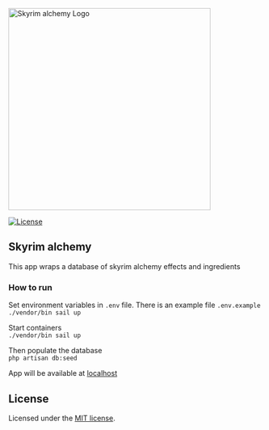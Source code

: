 <p><a href="https://elderscrolls.fandom.com/wiki/Alchemy_(Skyrim)" target="_blank"><img src="https://static.wikia.nocookie.net/elderscrolls/images/b/b9/SkillAlchemy.png/revision/latest?cb=20120513065550" width="400" alt="Skyrim alchemy Logo"></a></p>
<p>
<a href="https://packagist.org/packages/laravel/framework"><img src="https://img.shields.io/packagist/l/laravel/framework" alt="License"></a>
</p>

## Skyrim alchemy

This app wraps a database of skyrim alchemy effects and ingredients

### How to run

Set environment variables in `.env` file. There is an example file `.env.example`  
`./vendor/bin sail up`  

Start containers  
`./vendor/bin sail up`  
  
Then populate the database  
`php artisan db:seed`


App will be available at  <a href="https://localhost" alt="localhost">localhost</a>

## License

Licensed under the [MIT license](https://opensource.org/licenses/MIT).
